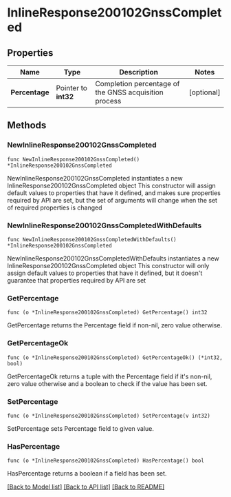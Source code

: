 # InlineResponse200102GnssCompleted

## Properties

Name | Type | Description | Notes
------------ | ------------- | ------------- | -------------
**Percentage** | Pointer to **int32** | Completion percentage of the GNSS acquisition process | [optional] 

## Methods

### NewInlineResponse200102GnssCompleted

`func NewInlineResponse200102GnssCompleted() *InlineResponse200102GnssCompleted`

NewInlineResponse200102GnssCompleted instantiates a new InlineResponse200102GnssCompleted object
This constructor will assign default values to properties that have it defined,
and makes sure properties required by API are set, but the set of arguments
will change when the set of required properties is changed

### NewInlineResponse200102GnssCompletedWithDefaults

`func NewInlineResponse200102GnssCompletedWithDefaults() *InlineResponse200102GnssCompleted`

NewInlineResponse200102GnssCompletedWithDefaults instantiates a new InlineResponse200102GnssCompleted object
This constructor will only assign default values to properties that have it defined,
but it doesn't guarantee that properties required by API are set

### GetPercentage

`func (o *InlineResponse200102GnssCompleted) GetPercentage() int32`

GetPercentage returns the Percentage field if non-nil, zero value otherwise.

### GetPercentageOk

`func (o *InlineResponse200102GnssCompleted) GetPercentageOk() (*int32, bool)`

GetPercentageOk returns a tuple with the Percentage field if it's non-nil, zero value otherwise
and a boolean to check if the value has been set.

### SetPercentage

`func (o *InlineResponse200102GnssCompleted) SetPercentage(v int32)`

SetPercentage sets Percentage field to given value.

### HasPercentage

`func (o *InlineResponse200102GnssCompleted) HasPercentage() bool`

HasPercentage returns a boolean if a field has been set.


[[Back to Model list]](../README.md#documentation-for-models) [[Back to API list]](../README.md#documentation-for-api-endpoints) [[Back to README]](../README.md)


